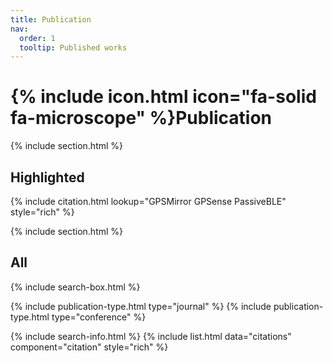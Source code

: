 ```yaml
---
title: Publication
nav:
  order: 1
  tooltip: Published works
---
```


# {% include icon.html icon="fa-solid fa-microscope" %}Publication

{% include section.html %}

## Highlighted

{% include citation.html lookup="GPSMirror GPSense PassiveBLE" style="rich" %}

{% include section.html %}

## All

{% include search-box.html %}

{% include publication-type.html type="journal" %}
{% include publication-type.html type="conference" %}

{% include search-info.html %}
{% include list.html data="citations" component="citation" style="rich" %}
